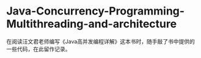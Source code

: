 # Java-Concurrency-Programming-Multithreading-and-architecture
在阅读汪文君老师编写《Java高并发编程详解》这本书时，随手敲了书中提供的一些代码，在此留作记录。
